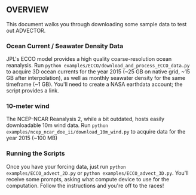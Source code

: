 ## OVERVIEW
This document walks you through downloading some sample data to test out ADVECTOR.

### Ocean Current / Seawater Density Data
JPL's ECCO model provides a high quality coarse-resolution ocean reanalysis.  Run `python examples/ECCO/download_and_process_ECCO_data.py` to acquire 3D ocean currents for the year 2015 (~25 GB on native grid, ~15 GB after interpolation), as well as monthly seawater density for the same timeframe (~1 GB).  You'll need to create a NASA earthdata account; the script provides a link.

### 10-meter wind
The NCEP-NCAR Reanalysis 2, while a bit outdated, hosts easily downloadable 10m wind data.  Run `python examples/ncep_ncar_doe_ii/download_10m_wind.py` to acquire data for the year 2015 (~100 MB)


### Running the Scripts
Once you have your forcing data, just run `python examples/ECCO_advect_2D.py` or `python examples/ECCO_advect_3D.py`.  You'll receive some prompts, asking what compute device to use for the computation.  Follow the instructions and you're off to the races!
